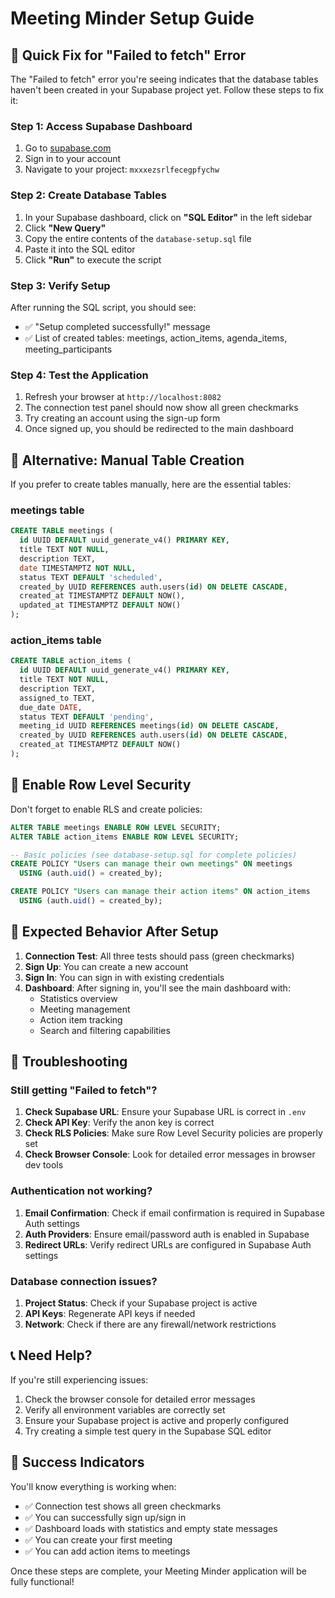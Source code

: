 # Meeting Minder Setup Guide

## 🚨 Quick Fix for "Failed to fetch" Error

The "Failed to fetch" error you're seeing indicates that the database tables haven't been created in your Supabase project yet. Follow these steps to fix it:

### Step 1: Access Supabase Dashboard

1. Go to [supabase.com](https://supabase.com)
2. Sign in to your account
3. Navigate to your project: `mxxxezsrlfecegpfychw`

### Step 2: Create Database Tables

1. In your Supabase dashboard, click on **"SQL Editor"** in the left sidebar
2. Click **"New Query"**
3. Copy the entire contents of the `database-setup.sql` file
4. Paste it into the SQL editor
5. Click **"Run"** to execute the script

### Step 3: Verify Setup

After running the SQL script, you should see:
- ✅ "Setup completed successfully!" message
- ✅ List of created tables: meetings, action_items, agenda_items, meeting_participants

### Step 4: Test the Application

1. Refresh your browser at `http://localhost:8082`
2. The connection test panel should now show all green checkmarks
3. Try creating an account using the sign-up form
4. Once signed up, you should be redirected to the main dashboard

## 🔧 Alternative: Manual Table Creation

If you prefer to create tables manually, here are the essential tables:

### meetings table
```sql
CREATE TABLE meetings (
  id UUID DEFAULT uuid_generate_v4() PRIMARY KEY,
  title TEXT NOT NULL,
  description TEXT,
  date TIMESTAMPTZ NOT NULL,
  status TEXT DEFAULT 'scheduled',
  created_by UUID REFERENCES auth.users(id) ON DELETE CASCADE,
  created_at TIMESTAMPTZ DEFAULT NOW(),
  updated_at TIMESTAMPTZ DEFAULT NOW()
);
```

### action_items table
```sql
CREATE TABLE action_items (
  id UUID DEFAULT uuid_generate_v4() PRIMARY KEY,
  title TEXT NOT NULL,
  description TEXT,
  assigned_to TEXT,
  due_date DATE,
  status TEXT DEFAULT 'pending',
  meeting_id UUID REFERENCES meetings(id) ON DELETE CASCADE,
  created_by UUID REFERENCES auth.users(id) ON DELETE CASCADE,
  created_at TIMESTAMPTZ DEFAULT NOW()
);
```

## 🔐 Enable Row Level Security

Don't forget to enable RLS and create policies:

```sql
ALTER TABLE meetings ENABLE ROW LEVEL SECURITY;
ALTER TABLE action_items ENABLE ROW LEVEL SECURITY;

-- Basic policies (see database-setup.sql for complete policies)
CREATE POLICY "Users can manage their own meetings" ON meetings
  USING (auth.uid() = created_by);

CREATE POLICY "Users can manage their action items" ON action_items
  USING (auth.uid() = created_by);
```

## 🎯 Expected Behavior After Setup

1. **Connection Test**: All three tests should pass (green checkmarks)
2. **Sign Up**: You can create a new account
3. **Sign In**: You can sign in with existing credentials
4. **Dashboard**: After signing in, you'll see the main dashboard with:
   - Statistics overview
   - Meeting management
   - Action item tracking
   - Search and filtering capabilities

## 🐛 Troubleshooting

### Still getting "Failed to fetch"?

1. **Check Supabase URL**: Ensure your Supabase URL is correct in `.env`
2. **Check API Key**: Verify the anon key is correct
3. **Check RLS Policies**: Make sure Row Level Security policies are properly set
4. **Check Browser Console**: Look for detailed error messages in browser dev tools

### Authentication not working?

1. **Email Confirmation**: Check if email confirmation is required in Supabase Auth settings
2. **Auth Providers**: Ensure email/password auth is enabled in Supabase
3. **Redirect URLs**: Verify redirect URLs are configured in Supabase Auth settings

### Database connection issues?

1. **Project Status**: Check if your Supabase project is active
2. **API Keys**: Regenerate API keys if needed
3. **Network**: Check if there are any firewall/network restrictions

## 📞 Need Help?

If you're still experiencing issues:

1. Check the browser console for detailed error messages
2. Verify all environment variables are correctly set
3. Ensure your Supabase project is active and properly configured
4. Try creating a simple test query in the Supabase SQL editor

## 🎉 Success Indicators

You'll know everything is working when:
- ✅ Connection test shows all green checkmarks
- ✅ You can successfully sign up/sign in
- ✅ Dashboard loads with statistics and empty state messages
- ✅ You can create your first meeting
- ✅ You can add action items to meetings

Once these steps are complete, your Meeting Minder application will be fully functional!
